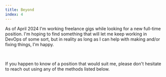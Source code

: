 ```yaml
---
title: Beyond
index: 4
---
```


As of April 2024 I'm working freelance gigs while looking for a new full-time position. I'm hoping to find something that will let me keep working in DevOps of some sort, but in reality as long as I can help with making and/or fixing things, I'm happy.

<br />

If you happen to know of a position that would suit me, please don't hesitate to reach out using any of the methods listed below.

